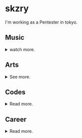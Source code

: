 # skzry
I'm working as a Pentester in tokyo.

  
## Music  
<details><summary>watch more.</summary><div>

[【FEZ】ゲーム用プレイリスト](https://itunes.apple.com/jp/playlist/fez-%E3%82%B2%E3%83%BC%E3%83%A0%E7%94%A8%E3%83%97%E3%83%AC%E3%82%A4%E3%83%AA%E3%82%B9%E3%83%88/pl.u-NpXm9oWuvREVMa)

[【FEZ】ゲーム用プレイリスト２](https://itunes.apple.com/jp/playlist/%EF%BC%92-fez-%E3%82%B2%E3%83%BC%E3%83%A0%E7%94%A8%E3%83%97%E3%83%AC%E3%82%A4%E3%83%AA%E3%82%B9%E3%83%88/pl.u-2aoqXEzsVrP0Ba)  

[歌詞が英語以外の音楽](https://itunes.apple.com/jp/playlist/%E6%AD%8C%E8%A9%9E%E3%81%8C%E8%8B%B1%E8%AA%9E%E4%BB%A5%E5%A4%96%E3%81%AE%E9%9F%B3%E6%A5%BD/pl.u-gxblk8JTWmpaVg)  

[歩きながら聞くクラシック](https://itunes.apple.com/jp/playlist/%E6%AD%A9%E3%81%8D%E3%81%AA%E3%81%8C%E3%82%89%E8%81%9E%E3%81%8F%E3%82%AF%E3%83%A9%E3%82%B7%E3%83%83%E3%82%AF/pl.u-jV89boLubR42YX)  

---
</div></details>

## Arts
<details><summary>See more.</summary><div>

Tumblr <https://skzry.tumblr.com/>

<img src="https://78.media.tumblr.com/aa43d4f6d2fd78a7b415371bea193951/tumblr_p3zuzjksg41x1x8x1o1_r1_500.jpg" width=80%>

<img src="https://78.media.tumblr.com/10461d800932fe74d10d8b8b8b36f383/tumblr_p3yz4fCPgd1x1x8x1o1_1280.jpg" width=80%>

<img src="https://78.media.tumblr.com/1cbc3e7314c8271b8eb18bd4e1ac0ffc/tumblr_p3ywsjg7ij1x1x8x1o1_540.jpg" width=80%>

<img src="https://78.media.tumblr.com/428f3e3f76e164606ba1844122d8cfb5/tumblr_p3y1o80OoE1x1x8x1o1_r1_540.jpg" width=80%>

---
</div></details>

## Codes
<details><summary>Read more.</summary><div>

- github     <https://github.com/skzry>
- dockerhub: <https://hub.docker.com/u/0xpycl/>

---
</div></details>

## Career
<details><summary>Read more.</summary><div>

Download Resume <https://skzry.github.io/encrypted>  

This file is encrypted.  
Please contact me if you want to hire.  
I will tell you decrypt password.  
  
- Email:  `dcdce1@[a.t.]gmail.com`

 If you want to use PGP, please use it.
```
-----BEGIN PGP PUBLIC KEY BLOCK-----
xsFNBFqCblkBEACz/P1rQOkAHgbNTtb0lmUL1brgZvv2+qmTv8Ud16awozqk
YXl4WYy+TrmJj3+ALl9iZMzoQb3UxcSAeGLIEtKnSXRApDO6c4B/pOO/xBcw
jB/LwPxGcDgN1tijz78GaMaORHnATPE8XEtnUWLDOZyhzBPwQN+G1fAFIawa
NgSOjgszx2YB72eb1bFRXjaUPZKxZ+4QEtvq3iktlk0EIGgkYRDrUHiwDzQH
1DV4XbN17R9jghj04rwTUVH0+6sGKFEQzUtwo7pwabFVBgOH3O2GGJPdHKiQ
sLaRjfnnbkXtqb3rWzOyr26vIOXXMYu6ex66Y4O50gsxdHNwzcrIdOziXQKC
UYgnpb/9fIGummXOYP6PGzqKSMlnaKMk+j+AHkmiKcEziN2wk+bO/dpbF2X9
7GcORDTRRNq4DwJ5/QCd7ccF3bT/vVHXGzBX8yoOIvy6FCkMHyFgOP+0jFrU
57EFh4Grq4fdBn1YZDF9NKuASoZra2dLTJHAZimu8qxsbrwxIeZO4m6/hSUx
Oj5ziNsKvaaISjVhGBSB/kCr/SiXtIMoFQJTIEQqowxsEEJeWYOMmrydn4bI
ZquEY0Gr1JmZL4SkVw6C7gYIoR2KD0wJnhwn3lOYJHZQmAJsXYst2hvWoJYb
wcIvmAgYico9faLbEGyQNzvgvKKq1hw+Q2m5uwARAQABzRhzMSBwMiA8ZGNk
Y2UxQGdtYWlsLmNvbT7CwXUEEAEIACkFAlqCblsGCwkHCAMCCRCHX25gHs8T
ZAQVCAoCAxYCAQIZAQIbAwIeAQAAmt0P/1YNIE3Iynq/pebG/jczycf8LKRD
DT90vIw+366hCGu4YNP11C+II045o1EuXt9M0Gq7aT9p/GWAjHgcG7tw432F
4sQ4lfRKujeQuyhwjd5VPb6w2hzxUAc2MPBD88ua0SpQZrMJl/5CSZ9jXjRp
psKdGQoJdFqTpEYiigybK2Y/JaOhmHxixx4QLu2aI3Ce2ss7yQTvQ55XfeiU
XxaAGNJW1xrUuZovuu0cy26HIZCPprn8GzUH1bnP72H/4GmjsS0mPa9Hy8mF
gYCnod307ZtzbeaPNomOiIqbkuZRfrX3QTGZPCgBj2HlpAcjWME8kU0WFOtv
vl8nMdesRDFTzrhn7geiTgiBQU9XsLzUZBAFy70TqT1RZUhVq8GDnC03K+Ie
w609jnavj8SFZ3ClVZF3IjzjIYf89CpWueUpvG8El7RYKLAVeuzv+3cuYv9O
I1h5n0l2HIbJMTsh/PCgOlEh2cJFwGqrbSBuO+Od+OYz2Ba397uu8AszUWgl
vwhtmogSFtoJN3d5kjpmbV3Md9CFQQLy4cJbXBglTraRlddGrf/s8NNRWDXt
riUVaionWdQ1NQkWiRKqAaVuhhUSte9mvonW55sWGZ/3HmUv9qj+fG1+xb6K
K6+J8vPsmeSEH1cW5ZfTGsCSM2vacg+3y8H7e+4UeYkx7ifW+r46tGUHzsFN
BFqCblkBEAC7Jg4gO6mlQ7UhrLKWgHs9Q2HVDNp86wt9BXSz/TqTQhH+Xbed
C33BhymvmnM/c7lAnFxOFWvv5/YR4sfshpmOMgYZFMFZSbdF2Js0csnXDLGC
iWMTPHUjX/alPuivKMY+yL6lSuHWRvNdeVntjytOVdA/uRP9V/UBgfN0G8dX
TCNUpe+hrsi916J8C6w9h3W/qBp57tnQdQC9he0pzYiHxmfDpbuD7kTXz+ci
BQjhPm1W+X/hpJPX7QKYASmvfnkp5KmN7ecx1e9japGJSS1kM6gvnfRLi9gU
pfUTto670DGH2f+ou4oxTk+7mM+VxRSje/GXIqjlSSsCg3SBNiTeJFsGZIDv
9S9rYTPXGJG00O8vrVomKifNz+cSFRK3qGBL9c/wRsX9shKTyJAMCgBz0o3i
24j5rGPnJui0i951mwLjDIHvTGI2WgDSDVzghrMowdDOnfy63I6P8rCLs9vF
H9Js9n6pSgWRE8ZeB1/QzZliw7gEGS1nj3l0QDLUsspW3OZ0QYESoFJaFCV/
eX+DwnjudiPARIQ59CPgs7/xybHVRcOUCAyPR13Z43mbrIjvl8OFNPoEPJqo
LfbJgJRjnA3ecGvHNhsfsbIduTlNBh9fJ8LVw/12MG4IeAawN8tnKoB8M6KL
sjzeWJ/pfyZ0oQxacYXE7fR3GTwSwNCCOQARAQABwsFfBBgBCAATBQJagm5c
CRCHX25gHs8TZAIbDAAAZagP/R4/YzUkEvyEsvj5qK9skB4E4ba4vNIGXC0s
OMqXrK0lvBrkV5iCqnYh8ZIW91J3RYrvX+LNm8NT4x2GN/m3iERr4bkaHRZL
qWIQaHH3kuCszJVCNJKLo6qFEW9L9xnhdwo311ZizWMd7NKlDEjWJvdD3xTU
S+2RHYOAh4fZOMP6q1XI8YKEUPfRJmLHAEgCU0K1TjRM5Xx6YtO8BM2CWfSG
WAHwMGdwLleoEMpOjeIT0tzU1pftZBkhbkhR2gnmSMntEoNAePm9n3c9eawu
Iu3Mb5yf6ODT7wyqSUiQMc8ZOLrfro9FljNtm2FrNRFH2sA6p2vnzcDiml7L
5zWA1GBVSjj8Oo79N3TsD580vtNxpM3+3kpSU0LuHB1pNTlmMob8QGjD5Zrv
3jAGzjLaRNUxbUDeNrbW90vKO6kU7AJn2SjV4jXNHL3uXi3q9hIrVlA2Ela7
M130/NVB7DRl4eWxKYYMgvhCB8H8I1JWEgWtQiMcQGbfKSCuXDHUbDe2UKzl
iTeB7z6Kxmeaq0lyABg4g3WLbWUc+jld1ZxlQ93zgSM1GMMyyH3/hjGB3R3B
pWOWb90tYa8yYyARclEIaLYmm8Y6H+F+x4BE9fpMGsn73AmF93ylAshRBXPV
Mena47aOoDBUJ3bdMdv3rfJWRK4SzWOTUZCzU/MrVnDFG8iK
=cUv4
-----END PGP PUBLIC KEY BLOCK-----

```
---
</div></details>